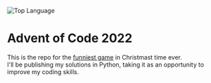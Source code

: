 ![Top Language](https://img.shields.io/github/languages/top/MatteoMartinelli97/advent-of-code-2k22)

# Advent of Code 2022

This is the repo for the [funniest game](https://adventofcode.com) in Christmast time ever.  
I'll be publishing my solutions in Python, taking it as an opportunity to improve my coding skills.